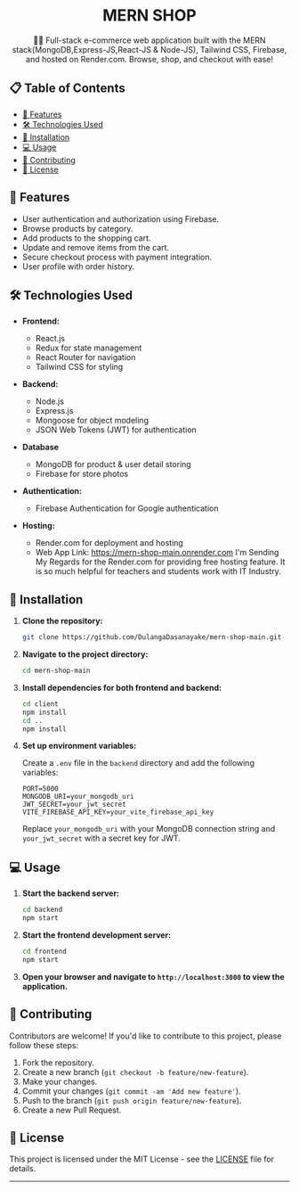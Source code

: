 <div align="center">

# MERN SHOP

🛒🚀 Full-stack e-commerce web application built with the MERN stack(MongoDB,Express-JS,React-JS & Node-JS), Tailwind CSS, Firebase, and hosted on Render.com. Browse, shop, and checkout with ease!

</div>

## 📋 Table of Contents

- [🚀 Features](#-features)
- [🛠️ Technologies Used](#️-technologies-used)
- [🔧 Installation](#-installation)
- [💻 Usage](#-usage)
- [🤝 Contributing](#-contributing)
- [📝 License](#-license)

## 🚀 Features

- User authentication and authorization using Firebase.
- Browse products by category.
- Add products to the shopping cart.
- Update and remove items from the cart.
- Secure checkout process with payment integration.
- User profile with order history.

## 🛠️ Technologies Used

- **Frontend:**

  - React.js
  - Redux for state management
  - React Router for navigation
  - Tailwind CSS for styling

- **Backend:**

  - Node.js
  - Express.js
  - Mongoose for object modeling
  - JSON Web Tokens (JWT) for authentication

- **Database**

  - MongoDB for product & user detail storing
  - Firebase for store photos

- **Authentication:**

  - Firebase Authentication for Google authentication

- **Hosting:**
  - Render.com for deployment and hosting
  - Web App Link: <https://mern-shop-main.onrender.com>
    I'm Sending My Regards for the Render.com for providing free hosting feature.
    It is so much helpful for teachers and students work with IT Industry.

## 🔧 Installation

1. **Clone the repository:**

   ```bash
   git clone https://github.com/DulangaDasanayake/mern-shop-main.git
   ```

2. **Navigate to the project directory:**

   ```bash
   cd mern-shop-main
   ```

3. **Install dependencies for both frontend and backend:**

   ```bash
   cd client
   npm install
   cd ..
   npm install
   ```

4. **Set up environment variables:**

   Create a `.env` file in the `backend` directory and add the following variables:

   ```plaintext
   PORT=5000
   MONGODB_URI=your_mongodb_uri
   JWT_SECRET=your_jwt_secret
   VITE_FIREBASE_API_KEY=your_vite_firebase_api_key
   ```

   Replace `your_mongodb_uri` with your MongoDB connection string and `your_jwt_secret` with a secret key for JWT.

## 💻 Usage

1. **Start the backend server:**

   ```bash
   cd backend
   npm start
   ```

2. **Start the frontend development server:**

   ```bash
   cd frontend
   npm start
   ```

3. **Open your browser and navigate to `http://localhost:3000` to view the application.**

## 🤝 Contributing

Contributors are welcome! If you'd like to contribute to this project, please follow these steps:

1. Fork the repository.
2. Create a new branch (`git checkout -b feature/new-feature`).
3. Make your changes.
4. Commit your changes (`git commit -am 'Add new feature'`).
5. Push to the branch (`git push origin feature/new-feature`).
6. Create a new Pull Request.

## 📝 License

This project is licensed under the MIT License - see the [LICENSE](LICENSE) file for details.

---
